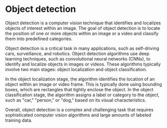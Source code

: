 # Object detection


Object detection is a computer vision technique that identifies and localizes objects of interest within an image. The goal of object detection is to locate the position of one or more objects within an image or a video and classify them into predefined categories.

Object detection is a critical task in many applications, such as self-driving cars, surveillance, and robotics. Object detection algorithms use deep learning techniques, such as convolutional neural networks (CNNs), to identify and localize objects in images or videos. These algorithms typically involve two main stages: object localization and object classification.

In the object localization stage, the algorithm identifies the location of an object within an image or video frame. This is typically done using bounding boxes, which are rectangles that tightly enclose the object. In the object classification stage, the algorithm assigns a label or category to the object, such as "car," "person," or "dog," based on its visual characteristics.

Overall, object detection is a complex and challenging task that requires sophisticated computer vision algorithms and large amounts of labeled training data.
